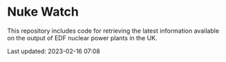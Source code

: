 # Nuke Watch

This repository includes code for retrieving the latest information available on the output of EDF nuclear power plants in the UK.

Last updated: 2023-02-16 07:08